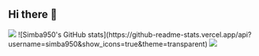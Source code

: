 ## Hi there 👋
<img src="https://capsule-render.vercel.app/api?type=rect&color=gradient&height=56&section=header&text=capsule%20render&fontSize=90" />
![Simba950's GitHub stats](https://github-readme-stats.vercel.app/api?username=simba950&show_icons=true&theme=transparent)

<img src="https://capsule-render.vercel.app/api?type=rect&color=gradient&height=300&section=footer&text=capsule%20render&fontSize=90" />
<!--
**simba950/simba950** is a ✨ _special_ ✨ repository because its `README.md` (this file) appears on your GitHub profile.

Here are some ideas to get you started:

- 🔭 I’m currently working on ...
- 🌱 I’m currently learning ...
- 👯 I’m looking to collaborate on ...
- 🤔 I’m looking for help with ...
- 💬 Ask me about ...
- 📫 How to reach me: ...
- 😄 Pronouns: ...
- ⚡ Fun fact: ...
-->
